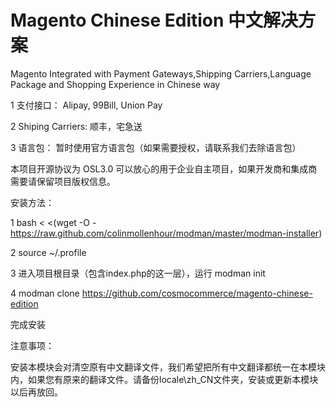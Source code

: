 Magento Chinese Edition 中文解决方案
=======================

Magento Integrated with Payment Gateways,Shipping Carriers,Language Package and Shopping Experience in Chinese way

1 支付接口：
Alipay, 99Bill, Union Pay

2 Shiping Carriers:
顺丰，宅急送

3 语言包：
暂时使用官方语言包（如果需要授权，请联系我们去除语言包）


本项目开源协议为 OSL3.0 可以放心的用于企业自主项目，如果开发商和集成商需要请保留项目版权信息。


安装方法：

1 bash < <(wget -O - https://raw.github.com/colinmollenhour/modman/master/modman-installer)

2 source ~/.profile

3 进入项目根目录（包含index.php的这一层），运行 modman init

4  modman clone https://github.com/cosmocommerce/magento-chinese-edition

完成安装


注意事项：

安装本模块会对清空原有中文翻译文件，我们希望把所有中文翻译都统一在本模块内，如果您有原来的翻译文件。请备份locale\zh_CN文件夹，安装或更新本模块以后再放回。